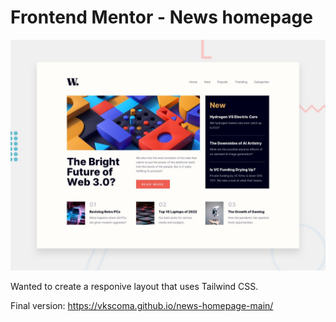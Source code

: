 # Frontend Mentor - News homepage

![Design preview for the News homepage coding challenge](./design/desktop-preview.jpg)

Wanted to create a responive layout that uses Tailwind CSS. 

Final version: https://vkscoma.github.io/news-homepage-main/
